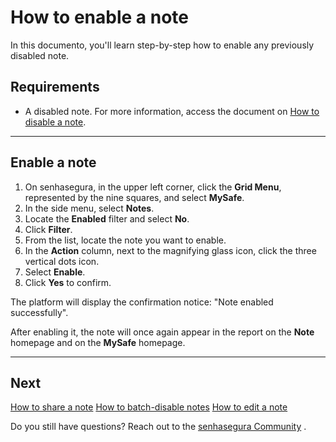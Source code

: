 # How to enable a note

In this documento, you'll learn step-by-step how to enable any previously disabled note.

## Requirements

* A disabled note. For more information, access the document on [How to disable a note](/v3-32/docs/mysafe-notes-disable).

***

## Enable a note

1. On senhasegura, in the upper left corner, click the **Grid Menu**, represented by the nine squares, and select **MySafe**.
2. In the side menu, select **Notes**.
3. Locate the **Enabled** filter and select **No**.
5. Click **Filter**.
6. From the list, locate the note you want to enable.
7. In the **Action** column, next to the magnifying glass icon, click the three vertical dots icon.
8. Select **Enable**.
9. Click **Yes** to confirm.

The platform will display the confirmation notice: "Note enabled successfully". 

After enabling it, the note will once again appear in the report on the **Note** homepage and on the **MySafe** homepage.

***

## Next
[How to share a note](/v3-32/docs/mysafe-notes-share)
[How to batch-disable notes](/v3-32/docs/mysafe-notes-batch-disable)
[How to edit a note](/v3-32/docs/mysafe-notes-edit)

Do you still have questions? Reach out to the [senhasegura Community](https://community.senhasegura.io/) .